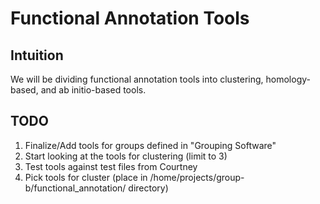 # Functional Annotation Tools 

## Intuition
We will be dividing functional annotation tools into clustering, homology-based, and ab
initio-based tools.

## TODO
1. Finalize/Add tools for groups defined in "Grouping Software"
2. Start looking at the tools for clustering (limit to 3)
3. Test tools against test files from Courtney
4. Pick tools for cluster (place in /home/projects/group-b/functional_annotation/ directory)
